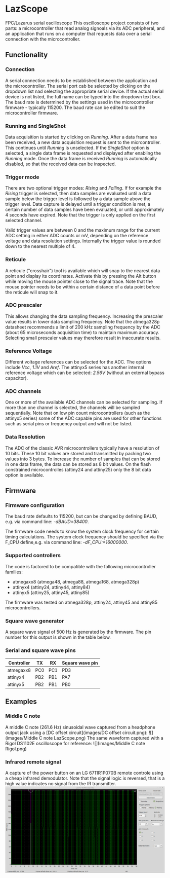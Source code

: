 # LazScope
FPC/Lazarus serial oscilloscope
This oscilloscope project consists of two parts: a microcontroller that read analog signoals via its ADC peripheral, and an application that runs on a computer that requests data over a serial connection with the microcontroller.

## Functionality
### Connection
A serial connection needs to be established between the application and the microcontroller. The serial port cab be selected by clicking on the dropdown list nad selecting the appropriate serial device. If the actual serial device is not listed, the full name can be typed into the dropdown text box. The baud rate is determined by the settings used in the microcontroller firmware - typically 115200. The baud rate can be edited to suit the microcontroller firmware.

### Running and SingleShot
Data acquisition is started by clicking on _Running_.  After a data frame has been received, a new data acquisition request is sent to the micrcontroller.  This continues until _Running_ is unselected.  If the _SingleShot_ option is selected, a single data frame is requested and displayed after enabling the _Running_ mode. Once the data frame is received _Running_ is automatically disabled, so that the received data can be inspected.

### Trigger mode
There are two optional trigger modes: _Rising_ and _Falling_. If for example the _Rising_ trigger is selected, then data samples are evaluated until a data sample below the trigger level is followed by a data sample above the trigger level.  Data capture is delayed until a trigger condition is met, a certain number of data samples have been evaluated, or until approximately 4 seconds have expired. Note that the trigger is only applied on the first selected channel.

Valid trigger values are between 0 and the maximum range for the current ADC setting in either ADC counts or mV, depending on the reference voltage and data resolution settings. Internally the trigger value is rounded down to the nearest multiple of 4.

### Reticule
A reticule ("crosshair") tool is available which will snap to the nearest data point and display its coordinates.  Activate this by pressing the Alt button while moving the mouse pointer close to the signal trace. Note that the mouse pointer needs to be within a certain distance of a data point before the reticule will snap to it.

### ADC prescaler
This allows changing the data sampling frequency. Increasing the prescaler value results in lower data sampling frequency. Note that the atmega328p datasheet recommends a limit of 200 kHz sampling frequency by the ADC (about 65 microseconds acquisition time) to maintain maximum accuracy. Selecting small prescaler values may therefore result in inaccurate results.

### Reference Voltage
Different voltage references can be selected for the ADC. The options include _Vcc_, _1.1V_ and _Aref_. The attinyx5 series has another internal reference voltage which can be selected: _2.56V_ (without an external bypass capacitor).

### ADC channels
One or more of the available ADC channels can be selected for sampling. If more than one channel is selected, the channels will be sampled sequentially. Note that on low pin count microcontrollers (such as the attinyx5 series) some of the ADC capable pins are used for other functions such as serial pins or frequency output and will not be listed.

### Data Resolution
The ADC of the classic AVR microcontrollers typically have a resolution of 10 bits. These 10 bit values are stored and transmitted by packing two values into 3 bytes. To increase the number of samples that can be stored in one data frame, the data can be stored as 8 bit values. On the flash constrained microcontrolles (attiny24 and attiny25) only the 8 bit data option is available.

## Firmware
### Firmware configuration
The baud rate defaults to 115200, but can be changed by defining BAUD, e.g. via command line: _-dBAUD=38400_.

The firmware code needs to know the system clock frequency for certain timing calculations. The system clock frequency should be specified via the F_CPU define,e.g. via command line: _-dF_CPU:=16000000_.

### Supported controllers
The code is factored to be compatible with the following microcontroller families:
* atmegaxx8 (atmega48, atmega88, atmega168, atmega328p)
* attinyx4 (attiny24, attiny44, attiny84)
* attinyx5 (attiny25, attiny45, attiny85)

The firmware was tested on atmega328p, attiny24, attiny45 and attiny85 microcontrollers.

### Square wave generator
A square wave signal of 500 Hz is generated by the firmware. The pin number for this output is shown in the table below.

### Serial and square wave pins
Controller | TX | RX | Square wave pin
---------- | --- | --- | ---------
atmegaxx8 | PC0 | PC1 | PD3
attinyx4 | PB2 | PB1 | PA7
attinyx5 | PB2 | PB1 | PB0

## Examples
### Middle C note
A middle C note (261.6 Hz) sinusoidal wave captured from a headphone output jack using a [DC offset circuit](images/DC offset circuit.png):
![](images/Middle C note LazScope.png)
The same waveform captured with a Rigol DS1102E oscilloscope for reference:
![](images/Middle C note Rigol.png)

### Infrared remote signal
A capture of the power button on an LG 6711R1P070B remote controle using a cheap infrared demodulator. Note that the signal logic is reversed, that is a high value indicates no signal from the IR transmitter.
![](images/LG_remote_trace_power_button.png)

